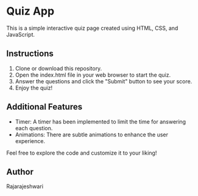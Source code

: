 # Quiz App

This is a simple interactive quiz page created using HTML, CSS, and JavaScript.

## Instructions

1. Clone or download this repository.
2. Open the index.html file in your web browser to start the quiz.
3. Answer the questions and click the "Submit" button to see your score.
4. Enjoy the quiz!

## Additional Features

- Timer: A timer has been implemented to limit the time for answering each question.
- Animations: There are subtle animations to enhance the user experience.

Feel free to explore the code and customize it to your liking!

## Author
Rajarajeshwari
